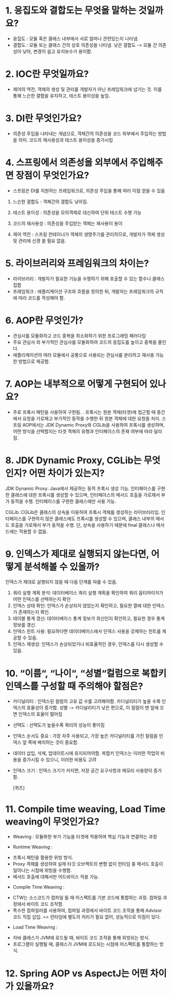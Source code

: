 # 1. 응집도와 결합도는 무엇을 말하는 것일까요?

- 응집도 : 모듈 혹은 클래스 내부에서 서로 얼마나 관련있는지 나타냄.
- 결합도 : 모듈 또는 클래스 간의 상호 의존성을 나타냄. 낮은 결합도 -> 모듈 간 의존성이 낮아, 변경이 쉽고 유지보수가 용이함. 
# 2. IOC란 무엇일까요?
- 제어의 역전, 객체의 생성 및 관리를 개발자가 아닌 프레임워크에 넘기는 것. 이를 통해 느슨한 결합을 유지하고, 테스트 용이성을 높임. 
# 3. DI란 무엇인가요?
- 의존성 주입을 나타내는 개념으로, 객체간의 의존성을 코드 외부에서 주입하는 방법을 의미. 코드의 재사용성과 테스트 용이성을 증가시킴

# 4. 스프링에서 의존성을 외부에서 주입해주면 장점이 무엇인가요?
- 스프링은 DI를 지원하는 프레임워크로, 의존성 주입을 통해 여러 이점 얻을 수 있음

1. 느슨한 결합도 : 객체간의 결합도 낮아짐.

2. 테스트 용이성 : 의존성을 모의객체로 대신하여 단위 테스트 수행 가능

3. 코드의 재사용성 : 의존성을 주입받는 객체는 재사용이 용이 

4. 제어 역전 : 스프링 컨테이너가 객체의 생명주기를 관리하므로, 개발자가 객체 생성 및 관리에 신경 쓸 필요 없음.

# 5. 라이브러리와 프레임워크의 차이는?
- 라이브러리 : 개발자가 필요한 기능을 수행하기 위해 호출할 수 있는 함수나 클래스 집합
- 프레임워크 : 애플리케이션 구조와 흐름을 정의한 뒤, 개발자는 프레임워크의 규칙에 따라 코드를 작성해야 함.
# 6. AOP란 무엇인가?
- 관심사를 모듈화하고 코드 중복을 최소화하기 위한 프로그래밍 패러다임
- 주요 관심사 외 부가적인 관심사를 모듈화하여 코드의 응집도를 높이고 중복을 줄인다. 
- 애플리케이션의 여러 모듈에서 공통으로 사용되는 관심사를 분리하고 재사용 가능한 방법으로 제공함. 
# 7. AOP는 내부적으로 어떻게 구현되어 있나요?
- 주로 프록시 패턴을 사용하여 구현됨. . 프록시는 원본 객체(타겟)에 접근할 때 중간에서 요청을 가로채고 부가적인 동작을 수행한 뒤 원본 객체에 대한 요청을 처리. 스프링 AOP에서는 JDK Dynamic Proxy와 CGLib을 사용하여 프록시를 생성하며, 어떤 방식을 선택할지는 타겟 객체의 유형과 인터페이스의 존재 여부에 따라 달라짐.
# 8. JDK Dynamic Proxy, CGLib는 무엇인지? 어떤 차이가 있는지?

JDK Dynamic Proxy: Java에서 제공하는 동적 프록시 생성 기능. 인터페이스를 구현한 클래스에 대한 프록시를 생성할 수 있으며, 인터페이스의 메서드 호출을 가로채서 부가 동작을 수행. 인터페이스를 구현한 클래스에만 사용 가능. 

CGLib: CGLib은 클래스의 상속을 이용하여 프록시 객체를 생성하는 라이브러리임. 인터페이스를 구현하지 않은 클래스에도 프록시를 생성할 수 있으며, 클래스 내부의 메서드 호출을 가로채서 부가 동작을 수행. 단, 상속을 사용하기 때문에 final 클래스나 메서드에는 적용할 수 없음. 
# 9. 인덱스가 제대로 실행되지 않는다면, 어떻게 분석해볼 수 있을까?
인덱스가 제대로 실행되지 않을 때 다음 단계를 따를 수 있음. 
1. 쿼리 실행 계획 분석: 데이터베이스 쿼리 실행 계획을 확인하여 쿼리 옵티마이저가 어떤 인덱스를 선택하는지 확인
2. 인덱스 상태 확인: 인덱스가 손상되지 않았는지 확인하고, 필요한 열에 대한 인덱스가 존재하는지 확인.
3. 테이블 통계 갱신: 데이터베이스 통계 정보가 최신인지 확인하고, 필요한 경우 통계 정보를 갱신.
4. 인덱스 힌트 사용: 필요하다면 데이터베이스에서 인덱스 사용을 강제하는 힌트를 제공할 수 있음.
5. 인덱스 재생성: 인덱스가 손상되었거나 비효율적인 경우, 인덱스를 다시 생성할 수 있음. 

# 10. “이름“, “나이“, “성별“컬럼으로 복합키 인덱스를 구성할 때 주의해야 할점은?
- 카디널리티 : 인덱스된 컬럼의 고유 값 수를 고려해야함.
카디널리티가 높을 수록 인덱스의 효율성이 증가함.
성별 -> 카디널리티가 낮은 편으로, 이 컬럼이 맨 앞에 오면 인덱스의 효율이 떨어짐
- 선택도 : 선택도가 높을수록 쿼리의 성능이 좋아짐
- 인덱스 순서도 중요 : 가장 자주 사용되고, 가장 높은 카디널리티를 가진 컬럼을 인덱스 앞 쪽에 배치하는 것이 중요함. 
- 데이터 삽입, 삭제, 업데이트시에 유지되어야함. 복합키 인덱스는 이러한 작업의 비용을 증가시킬 수 있으니, 이러한 비용도 고려 
- 인덱스 크기 : 인덱스 크기가 커지면, 저장 공간 요구사항과 메모리 사용량이 증가함.

    [퀴즈]
# 11. Compile time weaving, Load Time weaving이 무엇인가요?

- Weaving : 모듈화한 부가 기능을 타겟에 적용하여 핵심 기능과 연결하는 과정

- Runtime Weaving : 
* 프록시 패턴을 활용한 위빙 방식.
* Proxy 객체를 생성하여 실제 타깃 오브젝트의 변형 없이 런타임 중 메서드 호출이 일어나는 시점에 위빙을 수행함.
* 메서드 호출에 대해서만 어드바이스 적용 가능.

- Compile Time Weaving : 
* CTW는 소스코드가 컴파일 될 때 어스펙트를 기본 코드에 통합하는 과정. 
컴파일 과정에서 바이트 코드 조작함.
* 특수한 컴파일러를 사용하여, 컴파일 과정에서 바이트 코드 조작을 통해 Advisor 코드 직접 삽입. 
=> 런타임에 별도의 처리가 필요 없어, 성능적으로 이점이 있다. 

- Load Time Weaving : 
* 자바 클래스가 JVM에 로드될 때, 바이트 코드 조작을 통해 위빙되는 방식. 
* 프로그램이 실행될 때, 클래스가 JVM에 로드되는 시점에 어스펙트를 통합하는 방식.

# 12. Spring AOP vs AspectJ는 어떤 차이가 있을까요?
